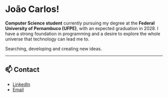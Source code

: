 # João Carlos!

**Computer Science student** currently pursuing my degree at the **Federal University of Pernambuco (UFPE)**, with an expected graduation in 2028. I have a strong foundation in programming and a desire to explore the whole universe that technology can lead me to.

 Searching, developing and creating new ideas.

---

## 📫 Contact

- [LinkedIn](https://www.linkedin.com/joaobrennand)
- [Email](mailto:joaocarlosmendes18@gmail.com)

